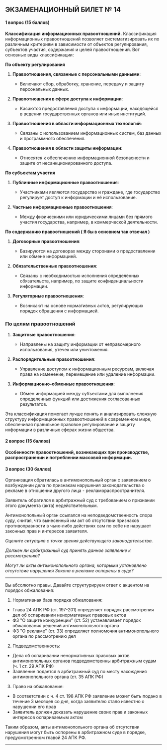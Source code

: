 ## ЭКЗАМЕНАЦИОННЫЙ БИЛЕТ № 14
#### 1 вопрос (15 баллов)
**Классификация информационных правоотношений.**
Классификация информационных правоотношений позволяет систематизировать их по различным критериям в зависимости от объектов регулирования, субъектов участия, содержания и целей правоотношений. Вот основные виды классификации:

**По объекту регулирования**

1. **Правоотношения, связанные с персональными данными**:
   - Включают сбор, обработку, хранение, передачу и защиту персональных данных.

2. **Правоотношения в сфере доступа к информации**:
   - Касаются предоставления доступа к информации, находящейся в ведении государственных органов или иных институций.

3. **Правоотношения в области информационных технологий**:
   - Связаны с использованием информационных систем, баз данных и программного обеспечения.

4. **Правоотношения в области защиты информации**:
   - Относятся к обеспечению информационной безопасности и защите от несанкционированного доступа.

**По субъектам участия**

1. **Публичные информационные правоотношения**:
   - Участниками являются государство и граждане, где государство регулирует доступ к информации и её использование.

2. **Частные информационные правоотношения**:
   - Между физическими или юридическими лицами без прямого участия государства, например, в коммерческой деятельности.


**По содержанию правоотношений  ( Я бы в основном так  отвечал )** 

1. **Договорные правоотношения**:
   - Базируются на договорах между сторонами о предоставлении или обмене информацией.

2. **Обязательственные правоотношения**:
   - Связаны с необходимостью исполнения определённых обязательств, например, по защите конфиденциальности информации.

3. **Регуляторные правоотношения**:
   - Возникают на основе нормативных актов, регулирующих порядок обращения с информацией.

### По целям правоотношений

1. **Защитные правоотношения**:
   - Направлены на защиту информации от неправомерного использования, утечек или уничтожения.

2. **Распорядительные правоотношения**:
   - Управление доступом к информационным ресурсам, включая права на изменение, перемещение или удаление информации.

3. **Информационно-обменные правоотношения**:
   - Обмен информацией между субъектами для выполнения определенных функций или достижения согласованных результатов.

Эта классификация помогает лучше понять и анализировать сложную структуру информационных правоотношений в современном мире, обеспечивая правильное правовое регулирование и защиту информации в различных сферах жизни общества.
#### 2 вопрос (15 баллов)
**Особенности правоотношений, возникающих при производстве, распространении и потреблении массовой информации.**

#### 3 вопрос (30 баллов)
Организация обратилась в антимонопольный орган с заявлением о возбуждении дела по признакам нарушения законодательства о рекламе в отношении другого лица - рекламораспространителя.

Заявитель обратился в арбитражный суд с требованием о признании этого документа (акта) недействительным.

Антимонопольный орган ссылался на неподведомственность спора суду, считая, что вынесенный им акт об отсутствии признаков противоправности в чьих-либо действиях сам по себе не нарушает законных прав и интересов заявителя.

_Оцените ситуацию с точки зрения действующего законодательства._

_Должен ли арбитражный суд принять данное заявление к рассмотрению?_

_Могут ли акты антимонопольного органа, которыми установлено отсутствие нарушения Закона о рекламе оспорены в суде?_

---
Вы абсолютно правы. Давайте структурируем ответ с акцентом на порядок обжалования:

1. Нормативная база порядка обжалования:
- Глава 24 АПК РФ (ст. 197-201) определяет порядок рассмотрения дел об оспаривании ненормативных правовых актов
- ФЗ "О защите конкуренции" (ст. 52) устанавливает порядок обжалования решений антимонопольного органа
- ФЗ "О рекламе" (ст. 33) определяет полномочия антимонопольного органа по рассмотрению дел

2. Подведомственность:
- Дела об оспаривании ненормативных правовых актов антимонопольных органов подведомственны арбитражным судам (ч. 1 ст. 29 АПК РФ)
- Заявление подается в арбитражный суд по месту нахождения антимонопольного органа (ст. 35 АПК РФ)

3. Право на обжалование:
- В соответствии с ч. 4 ст. 198 АПК РФ заявление может быть подано в течение 3 месяцев со дня, когда заявителю стало известно о нарушении его прав
- Заявитель должен доказать нарушение своих прав и законных интересов оспариваемым актом

Таким образом, акты антимонопольного органа об отсутствии нарушения могут быть оспорены в арбитражном суде в порядке, предусмотренном главой 24 АПК РФ.

---
